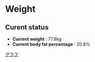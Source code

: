# Weight

## Curent status
- **Current weight** : 77.8kg
- **Current body fat percentage** : 20.8%

[グラフ](http://yasuharu519.github.io/Weight/)


